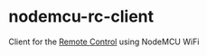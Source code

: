 # nodemcu-rc-client
Client for the [Remote Control](https://github.com/dixx/nodemcu-rc) using NodeMCU WiFi
